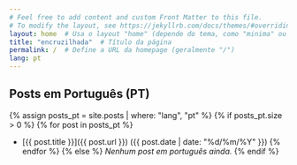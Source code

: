 ```yaml
---
# Feel free to add content and custom Front Matter to this file.
# To modify the layout, see https://jekyllrb.com/docs/themes/#overriding-theme-defaults
layout: home  # Usa o layout "home" (depende do tema, como "minima" ou customizado)
title: "encruzilhada"  # Título da página
permalink: /  # Define a URL da homepage (geralmente "/")
lang: pt
---
```


## Posts em Português (PT)
{% assign posts_pt = site.posts | where: "lang", "pt" %}
{% if posts_pt.size > 0 %}
  {% for post in posts_pt %}
  - [{{ post.title }}]({{ post.url }}) ({{ post.date | date: "%d/%m/%Y" }})
  {% endfor %}
{% else %}
  *Nenhum post em português ainda.*
{% endif %}

